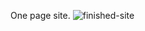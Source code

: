 One page site.
![finished-site](https://github.com/melanielaporte/Simple-Website/assets/107901386/f9feffe6-0276-478a-a6a0-d1cd7714db31)
